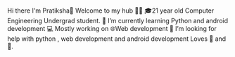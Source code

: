  Hi there I'm Pratiksha👋
 Welcome to my hub 👨‍💻
  🎓21 year old Computer Engineering Undergrad student.
  🌱 I’m currently learning Python and android development
  💻 Mostly working on 🌐Web development
  🤔 I’m looking for help with python , web development and android development 
   Loves 🎵 and 🎹.
